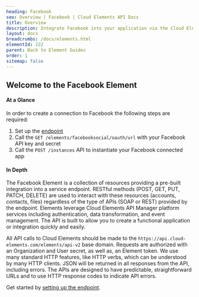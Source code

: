 ```yaml
---
heading: Facebook
seo: Overview | Facebook | Cloud Elements API Docs
title: Overview
description: Integrate Facebook into your application via the Cloud Elements APIs.
layout: docs
breadcrumbs: /docs/elements.html
elementId: 222
parent: Back to Element Guides
order: 1
sitemap: false
---
```


## Welcome to the Facebook Element


#### At a Glance

In order to create a connection to Facebook the following steps are required:

1. Set up the [endpoint](facebook-endpoint-setup.html)
2. Call the `GET /elements/facebooksocial/oauth/url` with your Facebook API key and secret
3. Call the `POST /instances` API to instantiate your Facebook connected app

#### In Depth

The Facebook Element is a collection of resources providing a pre-built integration into a service endpoint. RESTful methods (POST, GET, PUT, PATCH, DELETE) are used to interact with these resources (accounts, contacts, files) regardless of the type of APIs (SOAP or REST) provided by the endpoint. Elements leverage Cloud Elements API Manager platform services including authentication, data transformation, and event management.  The API is built to allow you to create a functional application or integration quickly and easily.

All API calls to Cloud Elements should be made to the `https://api.cloud-elements.com/elements/api-v2` base domain. Requests are authorized with an Organization and User secret, as well as, an Element token.  We use many standard HTTP features, like HTTP verbs, which can be understood by many HTTP clients. JSON will be returned in all responses from the API, including errors. The APIs are designed to have predictable, straightforward URLs and to use HTTP response codes to indicate API errors.

Get started by [setting up the endpoint](facebook-endpoint-setup.html).

